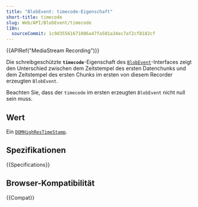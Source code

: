 ```yaml
---
title: "BlobEvent: timecode-Eigenschaft"
short-title: timecode
slug: Web/API/BlobEvent/timecode
l10n:
  sourceCommit: 1c9d35561671086a47fa501a34ec7af2cf8182cf
---
```


{{APIRef("MediaStream Recording")}}

Die schreibgeschützte **`timecode`**-Eigenschaft des [`BlobEvent`](/de/docs/Web/API/BlobEvent)-Interfaces zeigt den Unterschied zwischen dem Zeitstempel des ersten Datenchunks und dem Zeitstempel des ersten Chunks im ersten von diesem Recorder erzeugten `BlobEvent`.

Beachten Sie, dass der `timecode` im ersten erzeugten `BlobEvent` nicht null sein muss.

## Wert

Ein [`DOMHighResTimeStamp`](/de/docs/Web/API/DOMHighResTimeStamp).

## Spezifikationen

{{Specifications}}

## Browser-Kompatibilität

{{Compat}}
